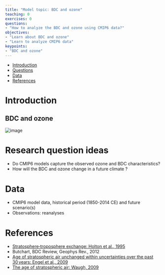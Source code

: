 ```yaml
---
title: "Model topic: BDC and ozone"
teaching: 0
exercises: 0
questions:
- "How to analyze the BDC and ozone using CMIP6 data?"
objectives:
- "Learn about BDC and ozone"
- "Learn to analyze CMIP6 data"
keypoints:
- "BDC and ozone"
---
```


*   [Introduction](#introduction)
*   [Questions](#research-question-ideas)
*   [Data](#data)
*   [References](#references)


# Introduction
## BDC and ozone
![image](https://user-images.githubusercontent.com/44640857/111973529-df714200-8afe-11eb-8874-1e3cb88054e1.png)

# Research question ideas
- Do CMIP6 models capture the observed ozone and BDC characteristics?
- How will the BDC and ozone change in a future climate ? 


# Data
- CMIP6 model data, historical period (1850-2014 CE) and future scenario(s)
- Observations: reanalyses


# References
- [Stratosphere‐troposphere exchange: Holton et al., 1995](https://agupubs.onlinelibrary.wiley.com/doi/abs/10.1029/95RG02097)
- Butchart, BDC Review, Geophys Rev., 2012
- [Age of stratospheric air unchanged within uncertainties over the past 30 years: Engel et al., 2009](https://www.nature.com/articles/ngeo388)
- [The age of stratospheric air: Waugh, 2009](https://www.nature.com/articles/ngeo397)

